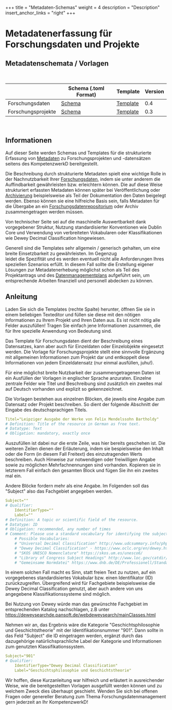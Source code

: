 +++
title = "Metadaten-Schemas"
weight = 4
description = "Description"
insert_anchor_links = "right"
+++

# Metadatenerfassung für Forschungsdaten und Projekte

## Metadatenschemata / Vorlagen

<br />

|   |  Schema (.toml Format) | Template |  Version |
|---|---|---|---|
| Forschungsdaten  |  [Schema](https://kompetenzwerkd.github.io/fdm-schemas/schemas/dataset_metadata_schema.toml) | [Template](https://kompetenzwerkd.github.io/fdm-schemas/templates/dataset_metadata_template.txt)  |  0.4 |
| Forschungsprojekte  |  [Schema](https://kompetenzwerkd.github.io/fdm-schemas/schemas/project_metadata_schema.toml) | [Template](https://kompetenzwerkd.github.io/fdm-schemas/templates/project_metadata_template.txt)  | 0.3 |

<br/>

## Informationen

Auf dieser Seite werden Schemas und Templates für die strukturierte Erfassung von [Metadaten](@/glossar/_index.md#metadaten) zu Forschungsprojekten und -datensätzen seitens des KompetenzwerkD bereitgestellt.

Die Beschreibung durch strukturierte Metadaten spielt eine wichtige Rolle in der Nachnutzbarkeit Ihrer [Forschungsdaten](@/glossar/_index.md#forschungsdaten), indem sie unter anderem die Auffindbarkeit gewährleisten bzw. erleichtern können. Die auf diese Weise strukturiert erfassten Metadaten können später bei Veröffentlichung oder [Archivierung](@/glossar/_index.md#archivierung) beispielsweise als Teil der Dokumentation den Daten beigelegt werden. Ebenso können sie eine hilfreiche Basis sein, falls Metadaten für die Übergabe an ein [Forschungsdatenrepositorium](@/glossar/_index.md#repositorium) oder Archiv zusammengetragen werden müssen.

Von technischer Seite sei auf die maschinelle Auswertbarkeit dank vorgegebener Struktur, Nutzung standardisierter Konventionen wie Dublin Core und Verwendung von verbreiteten Vokabularen oder Klassifikationen wie Dewey Decimal Classification hingewiesen.

Generell sind die Templates sehr allgemein / generisch gehalten, um eine breite Einsetzbarkeit zu gewährleisten. Im Gegenzug  
leidet die Spezifität und es werden eventuell nicht alle Anforderungen Ihres speziellen Szenarios erfüllt. In diesem Fall sollte die Erstellung eigener Lösungen zur Metadatenerhebung möglichst schon als Teil des Projektantrags und des [Datenmanagementplans](@/glossar/_index.md#datenmanagementplan) aufgeführt sein, um entsprechende Arbeiten finanziell und personell abdecken zu können.

## Anleitung

Laden Sie sich die Templates (rechte Spalte) herunter, öffnen Sie sie in einem beliebigen Texteditor und füllen sie diese mit den nötigen Informationen zu Ihrem Projekt und Ihren Daten aus. Es ist nicht nötig alle Felder auszufüllen! Tragen Sie einfach jene Informationen zusammen, die für Ihre spezielle Anwendung von Bedeutung sind.

Das Template für Forschungsdaten dient der Beschreibung eines Datensatzes, kann aber auch für Einzeldaten oder Einzelobjekte eingesetzt werden. Die Vorlage für Forschungsprojekte stellt eine sinnvolle Ergänzung mit allgemeinen Informationen zum Projekt dar und entkoppelt diese Informationen von jedem Einzeldatensatz (nur einmal ausfüllen, juhu!).

Für eine möglichst breite Nutzbarkeit der zusammengetragenen Daten ist ein Ausfüllen der Vorlagen in englischer Sprache anzuraten. Einzelne zentrale Felder wie Titel und Beschreibung sind zusätzlich ein zweites mal auf Deutsch vorhanden und explizit so gekennzeichnet.

Die Vorlagen bestehen aus einzelnen Blöcken, die jeweils eine Angabe zum Datensatz oder Projekt beschreiben. So dient der folgende Abschnitt der Eingabe des deutschsprachigen Titels.

```yaml
Titel="Leipziger Ausgabe der Werke von Felix Mendelssohn Bartholdy"  
# Definition: Title of the resource in German as free text.  
# Datatype: Text  
# Obligation: mandatory, exactly once  
```

Auszufüllen ist dabei nur die erste Zeile, was hier bereits geschehen ist. Die weiteren Zeilen dienen der Erläuterung, indem sie bespielsweise den Inhalt oder die Form (in diesem Fall Freitext) des einzutragenden Werts beschreiben. Auch Hinweise zur notwendigen oder freiwilligen Angabe sowie zu möglichen Mehrfachnennungen sind vorhanden. Kopieren sie in letzterem Fall einfach den gesamten Block und fügen Sie ihn ein zweites mal ein.

Andere Blöcke fordern mehr als eine Angabe. Im Folgenden soll das "Subject" also das Fachgebiet angegeben werden.

```yaml
Subject=""  
# Qualifier:  
    IdentifierType=""  
    Label=""  
# Definition: A topic or scientific field of the resource.  
# Datatype: ID  
# Obligation: recommended, any number of times  
# Comment: Please use a standard vocabulary for identifying the subject, we suggest using SKOS or Universal Decimal Classification. Please also state which authority file you used.  
    # Possible Vocabularies:  
    # "Universal Decimal Classification" http://www.udcsummary.info/php/index.php?lang=en  
    # "Dewey Decimal Classification" - https://www.oclc.org/en/dewey.html  
    # "SKOS UNESCO Nomenclature" https://skos.um.es/unesco6/  
    # "Library of Congress Subject Headings" http://www.loc.gov/catdir/cpso/lcco/  
    # "Gemeinsame Normdatei" https://www.dnb.de/DE/Professionell/Standardisierung/GND/gnd.html  
```

In einem solchen Fall macht es Sinn, statt freien Text zu nutzen, auf ein vorgegebenes standardisiertes Vokabular bzw. einen Identifikator (ID) zurückzugreifen. Übergreifend wird für Fachgebiete beispielsweise die Dewey Decimal Classification genutzt, aber auch andere von uns angegebene Klassifikationssysteme sind möglich.

Bei Nutzung von Dewey würde man das gewünschte Fachgebiet im entsprechenden Katalog nachschlagen, z.B unter https://deweysearchde.pansoft.de/webdeweysearch/mainClasses.html

Nehmen wir an, das Ergebnis wäre die Kategorie "Geschichtsphilosophie und Geschichtstheorie" mit der Identifikationsnummer "901". Dann sollte in das Feld "Subject" die ID eingetragen werden, ergänzt durch das dazugehörige natürlichsprachliche Label der Kategorie und Informationen zum genutzten Klassifikationssystem.

```yaml
Subject="901"  
# Qualifier:  
    IdentifierType="Dewey Decimal Classification"  
    Label="Geschichtsphilosophie und Geschichtstheorie"  
```

Wir hoffen, diese Kurzanleitung war hilfreich und erläutert in ausreichender Weise, wie die bereitgestellten Vorlagen ausgefüllt werden können und zu welchem Zweck dies überhaupt geschieht.
Wenden Sie sich bei offenen Fragen oder genereller Beratung zum Thema Forschungsdatenmanagement gern jederzeit an Ihr KompetenzwerkD!
